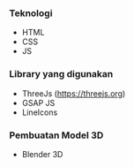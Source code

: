 ### Teknologi
- HTML
- CSS
- JS 

### Library yang digunakan
- ThreeJs (https://threejs.org)
- GSAP JS
- LineIcons

### Pembuatan Model 3D
- Blender 3D